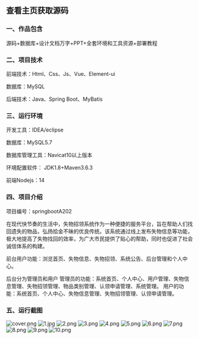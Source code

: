  
## 查看主页获取源码


### 一、作品包含

源码+数据库+设计文档万字+PPT+全套环境和工具资源+部署教程

### 二、项目技术

前端技术：Html、Css、Js、Vue、Element-ui

数据库：MySQL

后端技术：Java、Spring Boot、MyBatis

  

### 三、运行环境

开发工具：IDEA/eclipse

数据库：MySQL5.7

数据库管理工具：Navicat10以上版本

环境配置软件： JDK1.8+Maven3.6.3

前端Nodejs：14


### 四、项目介绍
项目编号：springbootA202

在现代快节奏的生活中，失物招领系统作为一种便捷的服务平台，旨在帮助人们找回遗失的物品，弘扬拾金不昧的优良传统。该系统通过线上发布失物信息等功能，极大地提高了失物找回的效率，为广大市民提供了贴心的帮助，同时也促进了社会诚信体系的构建。

前台用户功能：浏览首页、失物信息、失物招领、系统公告、后台管理和个人中心。

后台分为管理员和用户
管理员的功能：系统首页、个人中心、用户管理、失物信息管理、失物招领管理、物品类别管理、认领申请管理、系统管理。
用户的功能：系统首页、个人中心、失物信息管理、失物招领管理、认领申请管理。

### 五、运行截图

![cover.png](./cover.png)
![1.jpg](./1.jpg)
![2.png](./2.png)
![3.png](./3.png)
![4.png](./4.png)
![5.png](./5.png)
![6.png](./6.png)
![7.png](./7.png)
![8.png](./8.png)
![9.png](./9.png)
![10.png](./10.png)




  
